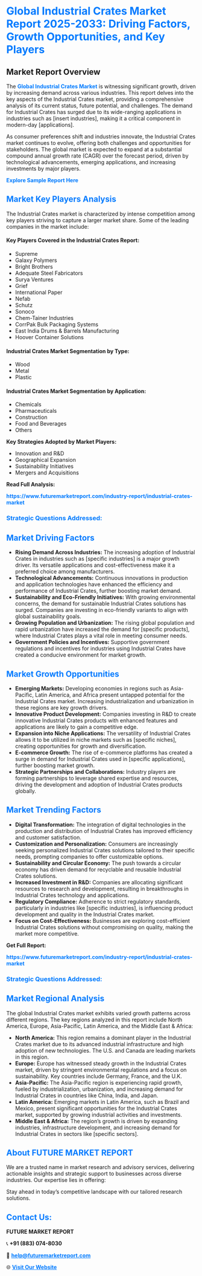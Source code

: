 <h1 style="color: #007BFF;">Global Industrial Crates Market Report 2025-2033: Driving Factors, Growth Opportunities, and Key Players</h1>

<section id="overview">
<h2>Market Report Overview</h2>
<p>The <a href="https://www.futuremarketreport.com/industry-report/industrial-crates-market" style="color: #007BFF; text-decoration: none;"><strong>Global Industrial Crates Market</strong></a> is witnessing significant growth, driven by increasing demand across various industries. This report delves into the key aspects of the Industrial Crates market, providing a comprehensive analysis of its current status, future potential, and challenges. The demand for Industrial Crates has surged due to its wide-ranging applications in industries such as [insert industries], making it a critical component in modern-day [applications].</p>
<p>As consumer preferences shift and industries innovate, the Industrial Crates market continues to evolve, offering both challenges and opportunities for stakeholders. The global market is expected to expand at a substantial compound annual growth rate (CAGR) over the forecast period, driven by technological advancements, emerging applications, and increasing investments by major players.</p>
</section>

<section id="overview">
<p><a href="https://www.futuremarketreport.com/request-sample/reportId=91460" style="color: #007BFF; text-decoration: none;"><strong>Explore Sample Report Here</strong></a></p>
</section>

<section id="key-players">
<h2 style="color: #007BFF;">Market Key Players Analysis</h2>
<p>The Industrial Crates market is characterized by intense competition among key players striving to capture a larger market share. Some of the leading companies in the market include:</p>
<h4>Key Players Covered in the Industrial Crates Report:</h4>
<ul><li>Supreme</li><li>Galaxy Polymers</li><li>Bright Brothers</li><li>Adequate Steel Fabricators</li><li>Surya Ventures</li><li>Grief</li><li>International Paper</li><li>Nefab</li><li>Schutz</li><li>Sonoco</li><li>Chem-Tainer Industries</li><li>CorrPak Bulk Packaging Systems</li><li>East India Drums &amp; Barrels Manufacturing</li><li>Hoover Container Solutions</li></ul>
<h4>Industrial Crates Market Segmentation by Type:</h4>
<ul><li>Wood</li><li>Metal</li><li>Plastic</li></ul>

<h4>Industrial Crates Market Segmentation by Application:</h4>
<ul><li>Chemicals</li><li>Pharmaceuticals</li><li>Construction</li><li>Food and Beverages</li><li>Others</li></ul>
<p><strong>Key Strategies Adopted by Market Players:</strong></p>
<ul>
<li>Innovation and R&D</li>
<li>Geographical Expansion</li>
<li>Sustainability Initiatives</li>
<li>Mergers and Acquisitions</li>
</ul>
</section>

<section>
<p><strong>Read Full Analysis: </strong></p><a href="https://www.futuremarketreport.com/industry-report/industrial-crates-market" style="color: #007BFF; text-decoration: none;"><strong>https://www.futuremarketreport.com/industry-report/industrial-crates-market</strong></a>
<h3 style="color: #007BFF;">Strategic Questions Addressed:</h3>
</section>

<section id="driving-factors">
<h2 style="color: #007BFF;">Market Driving Factors</h2>
<ul>
<li><strong>Rising Demand Across Industries:</strong> The increasing adoption of Industrial Crates in industries such as [specific industries] is a major growth driver. Its versatile applications and cost-effectiveness make it a preferred choice among manufacturers.</li>
<li><strong>Technological Advancements:</strong> Continuous innovations in production and application technologies have enhanced the efficiency and performance of Industrial Crates, further boosting market demand.</li>
<li><strong>Sustainability and Eco-Friendly Initiatives:</strong> With growing environmental concerns, the demand for sustainable Industrial Crates solutions has surged. Companies are investing in eco-friendly variants to align with global sustainability goals.</li>
<li><strong>Growing Population and Urbanization:</strong> The rising global population and rapid urbanization have increased the demand for [specific products], where Industrial Crates plays a vital role in meeting consumer needs.</li>
<li><strong>Government Policies and Incentives:</strong> Supportive government regulations and incentives for industries using Industrial Crates have created a conducive environment for market growth.</li>
</ul>
</section>

<section id="growth-opportunities">
<h2 style="color: #007BFF;">Market Growth Opportunities</h2>
<ul>
<li><strong>Emerging Markets:</strong> Developing economies in regions such as Asia-Pacific, Latin America, and Africa present untapped potential for the Industrial Crates market. Increasing industrialization and urbanization in these regions are key growth drivers.</li>
<li><strong>Innovative Product Development:</strong> Companies investing in R&D to create innovative Industrial Crates products with enhanced features and applications are likely to gain a competitive edge.</li>
<li><strong>Expansion into Niche Applications:</strong> The versatility of Industrial Crates allows it to be utilized in niche markets such as [specific niches], creating opportunities for growth and diversification.</li>
<li><strong>E-commerce Growth:</strong> The rise of e-commerce platforms has created a surge in demand for Industrial Crates used in [specific applications], further boosting market growth.</li>
<li><strong>Strategic Partnerships and Collaborations:</strong> Industry players are forming partnerships to leverage shared expertise and resources, driving the development and adoption of Industrial Crates products globally.</li>
</ul>
</section>

<section id="trending-factors">
<h2 style="color: #007BFF;">Market Trending Factors</h2>
<ul>
<li><strong>Digital Transformation:</strong> The integration of digital technologies in the production and distribution of Industrial Crates has improved efficiency and customer satisfaction.</li>
<li><strong>Customization and Personalization:</strong> Consumers are increasingly seeking personalized Industrial Crates solutions tailored to their specific needs, prompting companies to offer customizable options.</li>
<li><strong>Sustainability and Circular Economy:</strong> The push towards a circular economy has driven demand for recyclable and reusable Industrial Crates solutions.</li>
<li><strong>Increased Investment in R&D:</strong> Companies are allocating significant resources to research and development, resulting in breakthroughs in Industrial Crates technology and applications.</li>
<li><strong>Regulatory Compliance:</strong> Adherence to strict regulatory standards, particularly in industries like [specific industries], is influencing product development and quality in the Industrial Crates market.</li>
<li><strong>Focus on Cost-Effectiveness:</strong> Businesses are exploring cost-efficient Industrial Crates solutions without compromising on quality, making the market more competitive.</li>
</ul>
</section>

<section>
<p><strong>Get Full Report: </strong></p><a href="https://www.futuremarketreport.com/industry-report/industrial-crates-market" style="color: #007BFF; text-decoration: none;"><strong>https://www.futuremarketreport.com/industry-report/industrial-crates-market</strong></a>
<h3 style="color: #007BFF;">Strategic Questions Addressed:</h3>
</section>


<section id="regional-analysis">
<h2 style="color: #007BFF;">Market Regional Analysis</h2>
<p>The global Industrial Crates market exhibits varied growth patterns across different regions. The key regions analyzed in this report include North America, Europe, Asia-Pacific, Latin America, and the Middle East & Africa:</p>
<ul>
<li><strong>North America:</strong> This region remains a dominant player in the Industrial Crates market due to its advanced industrial infrastructure and high adoption of new technologies. The U.S. and Canada are leading markets in this region.</li>
<li><strong>Europe:</strong> Europe has witnessed steady growth in the Industrial Crates market, driven by stringent environmental regulations and a focus on sustainability. Key countries include Germany, France, and the U.K.</li>
<li><strong>Asia-Pacific:</strong> The Asia-Pacific region is experiencing rapid growth, fueled by industrialization, urbanization, and increasing demand for Industrial Crates in countries like China, India, and Japan.</li>
<li><strong>Latin America:</strong> Emerging markets in Latin America, such as Brazil and Mexico, present significant opportunities for the Industrial Crates market, supported by growing industrial activities and investments.</li>
<li><strong>Middle East & Africa:</strong> The region’s growth is driven by expanding industries, infrastructure development, and increasing demand for Industrial Crates in sectors like [specific sectors].</li>
</ul>
</section>

<footer>
<h2 style="color: #007BFF;">About FUTURE MARKET REPORT</h2>
<p>We are a trusted name in market research and advisory services, delivering actionable insights and strategic support to businesses across diverse industries. Our expertise lies in offering:</p>

<p>Stay ahead in today’s competitive landscape with our tailored research solutions.</p>

<h2 style="color: #007BFF;">Contact Us:</h2>
<p><strong>FUTURE MARKET REPORT</strong></p>
<p>📞 <strong>+91 (883) 074-8030</strong></p>
<p>📧 <strong><a href="mailto:help@futuremarketreport.com" style="color: #007BFF;">help@futuremarketreport.com</a></strong></p>
<p>🌐 <strong><a href="https://www.futuremarketreport.com/" style="color: #007BFF;">Visit Our Website</a></strong></p>
</footer>